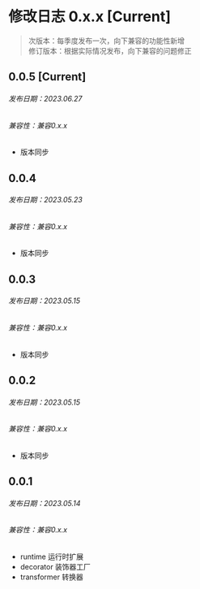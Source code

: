 # 修改日志 0.x.x [Current]

> 次版本：每季度发布一次，向下兼容的功能性新增  
> 修订版本：根据实际情况发布，向下兼容的问题修正

## 0.0.5 [Current]
###### 发布日期：2023.06.27
###### 兼容性：兼容0.x.x

+ 版本同步

## 0.0.4 
###### 发布日期：2023.05.23
###### 兼容性：兼容0.x.x

+ 版本同步

## 0.0.3
###### 发布日期：2023.05.15
###### 兼容性：兼容0.x.x

+ 版本同步

## 0.0.2
###### 发布日期：2023.05.15
###### 兼容性：兼容0.x.x

+ 版本同步

## 0.0.1
###### 发布日期：2023.05.14
###### 兼容性：兼容0.x.x

+ runtime 运行时扩展
+ decorator 装饰器工厂
+ transformer 转换器
